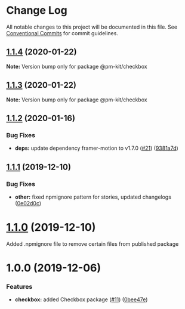 # Change Log

All notable changes to this project will be documented in this file.
See [Conventional Commits](https://conventionalcommits.org) for commit guidelines.

## [1.1.4](https://github.com/telus/pm-kit/compare/@pm-kit/checkbox@1.1.3...@pm-kit/checkbox@1.1.4) (2020-01-22)

**Note:** Version bump only for package @pm-kit/checkbox





## [1.1.3](https://github.com/telus/pm-kit/compare/@pm-kit/checkbox@1.1.2...@pm-kit/checkbox@1.1.3) (2020-01-22)

**Note:** Version bump only for package @pm-kit/checkbox





## [1.1.2](https://github.com/telus/pm-kit/compare/@pm-kit/checkbox@1.1.1...@pm-kit/checkbox@1.1.2) (2020-01-16)


### Bug Fixes

* **deps:** update dependency framer-motion to v1.7.0 ([#21](https://github.com/telus/pm-kit/issues/21)) ([9381a7d](https://github.com/telus/pm-kit/commit/9381a7d34c314af7f6aec1e32b322e6e4f104c02))





## [1.1.1](https://github.com/telus/pm-kit/compare/@pm-kit/checkbox@1.1.0...@pm-kit/checkbox@1.1.1) (2019-12-10)


### Bug Fixes

* **other:** fixed npmignore pattern for stories, updated changelogs ([0e02d0c](https://github.com/telus/pm-kit/commit/0e02d0c53b3a88905d51d4a8cc1b7e8f6da939fa))





# [1.1.0](https://github.com/telus/pm-kit/compare/@pm-kit/checkbox@1.0.0...@pm-kit/checkbox@1.1.0) (2019-12-10)

Added .npmignore file to remove certain files from published package

# 1.0.0 (2019-12-06)

### Features

- **checkbox:** added Checkbox package ([#11](https://github.com/telus/pm-kit/pull/11)) ([0bee47e](https://github.com/telus/pm-kit/commit/0bee47e61af6d2b10fd777f244492bc8ce787fc6))
